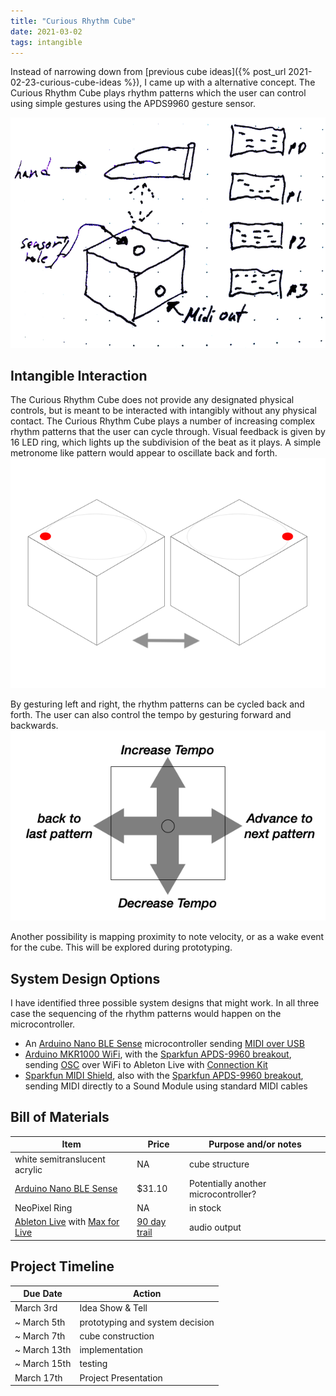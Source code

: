 ```yaml
---
title: "Curious Rhythm Cube"
date: 2021-03-02
tags: intangible
---
```

Instead of narrowing down from [previous cube ideas]({% post_url 2021-02-23-curious-cube-ideas %}), I came up with a alternative concept. The Curious Rhythm Cube plays rhythm patterns which the user can control using simple gestures using the APDS9960 gesture sensor.

![idea sketch](/images/rhythmBox.png)

## Intangible Interaction
The Curious Rhythm Cube does not provide any designated physical controls, but is meant to be interacted with intangibly without any physical contact. The Curious Rhythm Cube plays a number of increasing complex rhythm patterns that the user can cycle through. Visual feedback is given by 16 LED ring, which lights up the subdivision of the beat as it plays. A simple metronome like pattern would appear to oscillate back and forth.
![metronome](/images/metronome.png)

By gesturing left and right, the rhythm patterns can be cycled back and forth. The user can also control the tempo by gesturing forward and backwards.
![interaction map](/images/interactionMap.png)

Another possibility is mapping proximity to note velocity, or as a wake event for the cube. This will be explored during prototyping.

## System Design Options
I have identified three possible system designs that might work. In all three case the sequencing of the rhythm patterns would happen on the microcontroller.
* An [Arduino Nano BLE Sense](https://store.arduino.cc/usa/nano-33-ble-sense) microcontroller sending [MIDI over USB](https://www.arduino.cc/en/Reference/MIDIUSB)
* [Arduino MKR1000 WiFi](https://store.arduino.cc/usa/arduino-mkr1000), with the [Sparkfun APDS-9960 breakout](https://www.sparkfun.com/products/12787), sending [OSC](https://github.com/CNMAT/OSC) over WiFi to Ableton Live with [Connection Kit](https://www.ableton.com/en/packs/connection-kit/)
* [Sparkfun MIDI Shield](https://learn.sparkfun.com/tutorials/midi-shield-hookup-guide), also with the [Sparkfun APDS-9960 breakout](https://www.sparkfun.com/products/12787), sending MIDI directly to a Sound Module using standard MIDI cables

## Bill of Materials

| Item | Price | Purpose and/or notes |
|-----|------|-----|
| white semitranslucent acrylic | NA | cube structure |
| [Arduino Nano BLE Sense](https://store.arduino.cc/usa/nano-33-ble-sense) | $31.10 | Potentially another microcontroller? |
| NeoPixel Ring | NA | in stock |
| [Ableton Live](https://www.ableton.com) with [Max for Live](https://www.ableton.com/en/live/max-for-live/) | [90 day trail](https://www.ableton.com/en/trial/) | audio output |

## Project Timeline

| Due Date | Action |
|---------|-------|
| March 3rd | Idea Show & Tell |
| ~ March 5th | prototyping and system decision |
| ~ March 7th | cube construction |
| ~ March 13th | implementation |
| ~ March 15th | testing |
| March 17th | Project Presentation |
